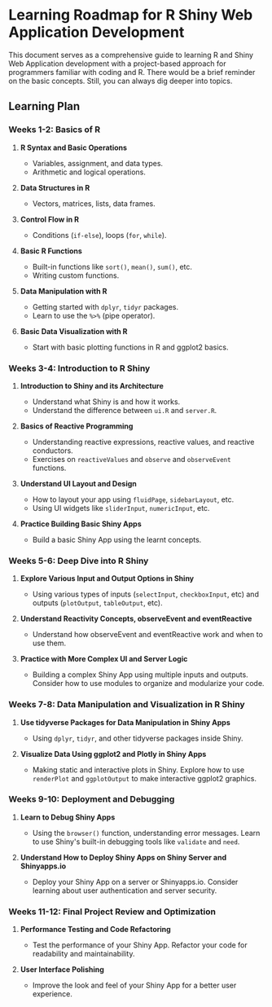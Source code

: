 # Learning Roadmap for R Shiny Web Application Development

This document serves as a comprehensive guide to learning R and Shiny Web Application development with a project-based approach for programmers familiar with coding and R. There would be a brief reminder on the basic concepts. Still, you can always dig deeper into topics.

## Learning Plan

### Weeks 1-2: Basics of R

1. **R Syntax and Basic Operations**
   - Variables, assignment, and data types.
   - Arithmetic and logical operations.

2. **Data Structures in R**
   - Vectors, matrices, lists, data frames.

3. **Control Flow in R**
   - Conditions (`if-else`), loops (`for`, `while`).

4. **Basic R Functions**
   - Built-in functions like `sort()`, `mean()`, `sum()`, etc.
   - Writing custom functions.

5. **Data Manipulation with R**
   - Getting started with `dplyr`, `tidyr` packages.
   - Learn to use the `%>%` (pipe operator).

6. **Basic Data Visualization with R**
   - Start with basic plotting functions in R and ggplot2 basics.

### Weeks 3-4: Introduction to R Shiny

1. **Introduction to Shiny and its Architecture**
   - Understand what Shiny is and how it works.
   - Understand the difference between `ui.R` and `server.R`.

2. **Basics of Reactive Programming**
   - Understanding reactive expressions, reactive values, and reactive conductors.
   - Exercises on `reactiveValues` and `observe` and `observeEvent` functions.

3. **Understand UI Layout and Design**
   - How to layout your app using `fluidPage`, `sidebarLayout`, etc.
   - Using UI widgets like `sliderInput`, `numericInput`, etc.

4. **Practice Building Basic Shiny Apps**
   - Build a basic Shiny App using the learnt concepts.

### Weeks 5-6: Deep Dive into R Shiny

1. **Explore Various Input and Output Options in Shiny**
   - Using various types of inputs (`selectInput`, `checkboxInput`, etc) and outputs (`plotOutput`, `tableOutput`, etc).

2. **Understand Reactivity Concepts, observeEvent and eventReactive**
   - Understand how observeEvent and eventReactive work and when to use them.

3. **Practice with More Complex UI and Server Logic**
   - Building a complex Shiny App using multiple inputs and outputs. Consider how to use modules to organize and modularize your code.

### Weeks 7-8: Data Manipulation and Visualization in R Shiny

1. **Use tidyverse Packages for Data Manipulation in Shiny Apps**
   - Using `dplyr`, `tidyr`, and other tidyverse packages inside Shiny.

2. **Visualize Data Using ggplot2 and Plotly in Shiny Apps**
   - Making static and interactive plots in Shiny. Explore how to use `renderPlot` and `ggplotOutput` to make interactive ggplot2 graphics.

### Weeks 9-10: Deployment and Debugging

1. **Learn to Debug Shiny Apps**
   - Using the `browser()` function, understanding error messages. Learn to use Shiny's built-in debugging tools like `validate` and `need`.

2. **Understand How to Deploy Shiny Apps on Shiny Server and Shinyapps.io**
   - Deploy your Shiny App on a server or Shinyapps.io. Consider learning about user authentication and server security.

### Weeks 11-12: Final Project Review and Optimization

1. **Performance Testing and Code Refactoring**
   - Test the performance of your Shiny App. Refactor your code for readability and maintainability.

2. **User Interface Polishing**
   - Improve the look and feel of your Shiny App for a better user experience.

